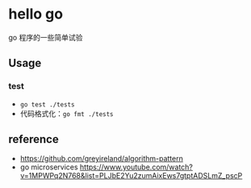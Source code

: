 # hello go
go 程序的一些简单试验

## Usage
### test
* `go test ./tests`
* 代码格式化：`go fmt ./tests`

## reference
* https://github.com/greyireland/algorithm-pattern
* go microservices https://www.youtube.com/watch?v=1MPWPq2N768&list=PLJbE2Yu2zumAixEws7gtptADSLmZ_pscP
